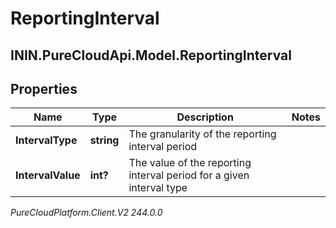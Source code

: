 # ReportingInterval

## ININ.PureCloudApi.Model.ReportingInterval

## Properties

|Name | Type | Description | Notes|
|------------ | ------------- | ------------- | -------------|
| **IntervalType** | **string** | The granularity of the reporting interval period | |
| **IntervalValue** | **int?** | The value of the reporting interval period for a given interval type | |



_PureCloudPlatform.Client.V2 244.0.0_
